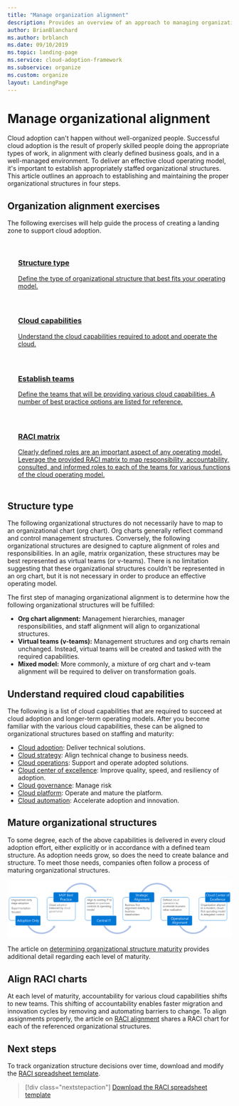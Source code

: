 ```yaml
---
title: "Manage organization alignment"
description: Provides an overview of an approach to managing organization alignment.
author: BrianBlanchard
ms.author: brblanch
ms.date: 09/10/2019
ms.topic: landing-page
ms.service: cloud-adoption-framework
ms.subservice: organize
ms.custom: organize
layout: LandingPage
---
```


# Manage organizational alignment

Cloud adoption can't happen without well-organized people. Successful cloud adoption is the result of properly skilled people doing the appropriate types of work, in alignment with clearly defined business goals, and in a well-managed environment. To deliver an effective cloud operating model, it's important to establish appropriately staffed organizational structures. This article outlines an approach to establishing and maintaining the proper organizational structures in four steps.

## Organization alignment exercises

The following exercises will help guide the process of creating a landing zone to support cloud adoption.

<!-- markdownlint-disable MD033 -->

<ul class="panelContent cardsF">
    <li style="display: flex; flex-direction: column;">
        <a href="#structure-type">
            <div class="cardSize">
                <div class="cardPadding" style="padding-bottom:10px;">
                    <div class="card" style="padding-bottom:10px;">
                        <div class="cardImageOuter">
                            <div class="cardImage">
                                <img alt="" src="../_images/icons/1.png" data-linktype="external">
                            </div>
                        </div>
                        <div class="cardText" style="padding-left:0px;">
                            <h3>Structure type</h3>
                            Define the type of organizational structure that best fits your operating model.
                        </div>
                    </div>
                </div>
            </div>
        </a>
    </li>
    <li style="display: flex; flex-direction: column;">
        <a href="#understand-required-cloud-capabilities">
            <div class="cardSize">
                <div class="cardPadding" style="padding-bottom:10px;">
                    <div class="card" style="padding-bottom:10px;">
                        <div class="cardImageOuter">
                            <div class="cardImage">
                                <img alt="" src="../_images/icons/2.png" data-linktype="external">
                            </div>
                        </div>
                        <div class="cardText" style="padding-left:0px;">
                            <h3>Cloud capabilities</h3>
                            Understand the cloud capabilities required to adopt and operate the cloud.
                        </div>
                    </div>
                </div>
            </div>
        </a>
    </li>
    <li style="display: flex; flex-direction: column;">
        <a href="./organization-structures.md">
            <div class="cardSize">
                <div class="cardPadding" style="padding-bottom:10px;">
                    <div class="card" style="padding-bottom:10px;">
                        <div class="cardImageOuter">
                            <div class="cardImage">
                                <img alt="" src="../_images/icons/3.png" data-linktype="external">
                            </div>
                        </div>
                        <div class="cardText" style="padding-left:0px;">
                            <h3>Establish teams</h3>
                            Define the teams that will be providing various cloud capabilities. A number of best practice options are listed for reference.
                        </div>
                    </div>
                </div>
            </div>
        </a>
    </li>
    <li style="display: flex; flex-direction: column;">
        <a href="./raci-alignment.md">
            <div class="cardSize">
                <div class="cardPadding" style="padding-bottom:10px;">
                    <div class="card" style="padding-bottom:10px;">
                        <div class="cardImageOuter">
                            <div class="cardImage">
                                <img alt="" src="../_images/icons/4.png" data-linktype="external">
                            </div>
                        </div>
                        <div class="cardText" style="padding-left:0px;">
                            <h3>RACI matrix</h3>
                            Clearly defined roles are an important aspect of any operating model. Leverage the provided RACI matrix to map responsibility, accountability, consulted, and informed roles to each of the teams for various functions of the cloud operating model.
                        </div>
                    </div>
                </div>
            </div>
        </a>
    </li>
</ul>

<!-- markdownlint-enable MD033 -->

## Structure type

The following organizational structures do not necessarily have to map to an organizational chart (org chart). Org charts generally reflect command and control management structures. Conversely, the following organizational structures are designed to capture alignment of roles and responsibilities. In an agile, matrix organization, these structures may be best represented as virtual teams (or v-teams). There is no limitation suggesting that these organizational structures couldn't be represented in an org chart, but it is not necessary in order to produce an effective operating model.

The first step of managing organizational alignment is to determine how the following organizational structures will be fulfilled:

- **Org chart alignment:** Management hierarchies, manager responsibilities, and staff alignment will align to organizational structures.
- **Virtual teams (v-teams):** Management structures and org charts remain unchanged. Instead, virtual teams will be created and tasked with the required capabilities.
- **Mixed model:** More commonly, a mixture of org chart and v-team alignment will be required to deliver on transformation goals.

## Understand required cloud capabilities

The following is a list of cloud capabilities that are required to succeed at cloud adoption and longer-term operating models. After you become familiar with the various cloud capabilities, these can be aligned to organizational structures based on staffing and maturity:

- [Cloud adoption](./cloud-adoption.md): Deliver technical solutions.
- [Cloud strategy](./cloud-strategy.md): Align technical change to business needs.
- [Cloud operations](./cloud-operations.md): Support and operate adopted solutions.
- [Cloud center of excellence](./cloud-center-of-excellence.md): Improve quality, speed, and resiliency of adoption.
- [Cloud governance](./cloud-governance.md): Manage risk
- [Cloud platform](./cloud-platform.md): Operate and mature the platform.
- [Cloud automation](./cloud-automation.md): Accelerate adoption and innovation.

## Mature organizational structures

To some degree, each of the above capabilities is delivered in every cloud adoption effort, either explicitly or in accordance with a defined team structure.
As adoption needs grow, so does the need to create balance and structure. To meet those needs, companies often follow a process of maturing organizational structures.

![Organizational maturity cycle](../_images/ready/org-ready-maturity.png)

The article on [determining organizational structure maturity](./organization-structures.md) provides additional detail regarding each level of maturity.

## Align RACI charts

At each level of maturity, accountability for various cloud capabilities shifts to new teams. This shifting of accountability enables faster migration and innovation cycles by removing and automating barriers to change. To align assignments properly, the article on [RACI alignment](./raci-alignment.md) shares a RACI chart for each of the referenced organizational structures.

## Next steps

To track organization structure decisions over time, download and modify the [RACI spreadsheet template](https://archcenter.blob.core.windows.net/cdn/fusion/management/raci-template.xlsx).

> [!div class="nextstepaction"]
> [Download the RACI spreadsheet template](https://archcenter.blob.core.windows.net/cdn/fusion/management/raci-template.xlsx)
